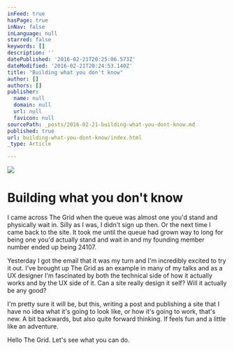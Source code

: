 ```yaml
---
inFeed: true
hasPage: true
inNav: false
inLanguage: null
starred: false
keywords: []
description: ''
datePublished: '2016-02-21T20:25:06.573Z'
dateModified: '2016-02-21T20:24:53.140Z'
title: "Building what you don't know"
author: []
authors: []
publisher:
  name: null
  domain: null
  url: null
  favicon: null
sourcePath: _posts/2016-02-21-building-what-you-dont-know.md
published: true
url: building-what-you-dont-know/index.html
_type: Article

---
```

![](https://the-grid-user-content.s3-us-west-2.amazonaws.com/5d9e3a68-02af-4e58-bf8d-cc57b4e90950.png)

# Building what you don't know

I came across The Grid when the queue was almost one you'd stand and physically wait in. Silly as I was, I didn't sign up then. Or the next time I came back to the site. It took me until the queue had grown way to long for being one you'd actually stand and wait in and my founding member number ended up being 24107\.

Yesterday I got the email that it was my turn and I'm incredibly excited to try it out.  I've brought up The Grid as an example in many of my talks and as a UX designer I'm fascinated by both the technical side of how it actually works and by the UX side of it. Can a site really design it self? Will it actually be any good? 

I'm pretty sure it will be, but this, writing a post and publishing a site that I have no idea what it's going to look like, or how it's going to work, that's new. A bit backwards, but also quite forward thinking. If feels fun and a little like an adventure.  

Hello The Grid. Let's see what you can do.